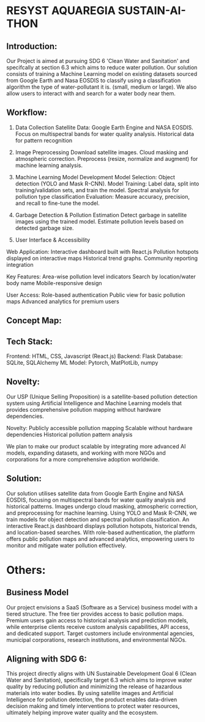 # RESYST AQUAREGIA SUSTAIN-AI-THON

## Introduction:
Our Project is aimed at pursuing SDG 6 'Clean Water and Sanitation' and specifcally at section 6.3 which aims to reduce water pollution. Our solution consists of training a Machine Learning model on existing datasets sourced from Google Earth and Nasa EOSDIS to classify using a classification algorithm the type of water-pollutant it is. (small, medium or large). We also allow users to interact with and search for a water body near them. 

## Workflow:
1. Data Collection
Satellite Data: Google Earth Engine and NASA EOSDIS.
Focus on multispectral bands for water quality analysis.
Historical data for pattern recognition

2. Image Preprocessing
Download satellite images.
Cloud masking and atmospheric correction.
Preprocess (resize, normalize and augment) for machine learning analysis.

3. Machine Learning Model Development
Model Selection: Object detection (YOLO and Mask R-CNN).
Model Training: Label data, split into training/validation sets, and train the model.
Spectral analysis for pollution type classification
Evaluation: Measure accuracy, precision, and recall to fine-tune the model.

4. Garbage Detection & Pollution Estimation
Detect garbage in satellite images using the trained model.
Estimate pollution levels based on detected garbage size.

5.  User Interface & Accessibility

Web Application:
Interactive dashboard built with React.js
Pollution hotspots displayed on interactive maps
Historical trend graphs.
Community reporting integration

Key Features:
Area-wise pollution level indicators
Search by location/water body name
Mobile-responsive design

User Access:
Role-based authentication
Public view for basic pollution maps
Advanced analytics for premium users


## Concept Map:











## Tech Stack:
Frontend: HTML, CSS, Javascript (React.js)
Backend: Flask
Database: SQLite, SQLAlchemy
ML Model: Pytorch, MatPlotLib, numpy

## Novelty:
Our USP (Unique Selling Proposition) is a satellite-based pollution detection system using Artificial Intelligence and Machine Learning models that provides comprehensive pollution mapping without hardware dependencies. 

Novelty:
Publicly accessible pollution mapping
Scalable without hardware dependencies
Historical pollution pattern analysis

We plan to make our product scalable by integrating more advanced AI models, expanding datasets, and working with more NGOs and corporations for a more comprehensive adoption worldwide.

## Solution: 
Our solution utilises satellite data from Google Earth Engine and NASA EOSDIS, focusing on multispectral bands for water quality analysis and historical patterns. Images undergo cloud masking, atmospheric correction, and preprocessing for machine learning. Using YOLO and Mask R-CNN, we train models for object detection and spectral pollution classification. An interactive React.js dashboard displays pollution hotspots, historical trends, and location-based searches. With role-based authentication, the platform offers public pollution maps and advanced analytics, empowering users to monitor and mitigate water pollution effectively.

# Others:
## Business Model
Our project envisions a SaaS (Software as a Service) business model with a tiered structure. The free tier provides access to basic pollution maps. Premium users gain access to historical analysis and prediction models, while enterprise clients receive custom analysis capabilities, API access, and dedicated support. Target customers include environmental agencies, municipal corporations, research institutions, and environmental NGOs.

## Aligning with SDG 6:
This project directly aligns with UN Sustainable Development Goal 6 (Clean Water and Sanitation), specifically target 6.3 which aims to improve water quality by reducing pollution and minimizing the release of hazardous materials into water bodies. By using satellite images and Artificial Intelligence for pollution detection, the product enables data-driven decision making and timely interventions to protect water resources, ultimately helping improve water quality and the ecosystem.



 

